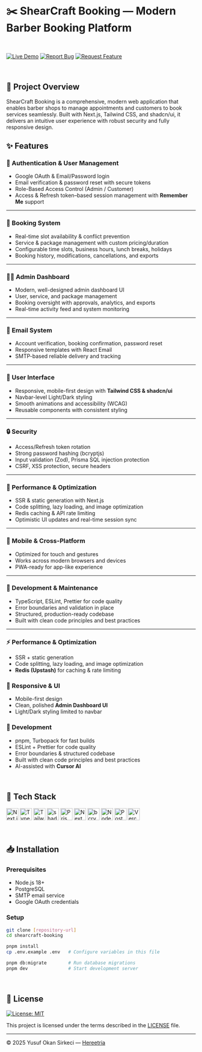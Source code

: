 # ✂️ ShearCraft Booking — Modern Barber Booking Platform

<br>

[![Live Demo](https://img.shields.io/badge/Live-Demo-blue?style=for-the-badge&logo=vercel)](https://shearcraft-booking.vercel.app)
[![Report Bug](https://img.shields.io/badge/🐛_Report_Bug-red?style=for-the-badge)](../../issues/new?labels=bug)
[![Request Feature](https://img.shields.io/badge/✨_Request_Feature-blue?style=for-the-badge)](../../issues/new?labels=enhancement)

<br>

## 📌 Project Overview

ShearCraft Booking is a comprehensive, modern web application that enables barber shops to manage appointments and customers to book services seamlessly.
Built with Next.js, Tailwind CSS, and shadcn/ui, it delivers an intuitive user experience with robust security and fully responsive design.

## ✨ Features

### 🔐 Authentication & User Management
- Google OAuth & Email/Password login  
- Email verification & password reset with secure tokens  
- Role-Based Access Control (Admin / Customer)  
- Access & Refresh token–based session management with **Remember Me** support

---

### 📅 Booking System
- Real-time slot availability & conflict prevention  
- Service & package management with custom pricing/duration  
- Configurable time slots, business hours, lunch breaks, holidays  
- Booking history, modifications, cancellations, and exports  

---

### 👨‍💼 Admin Dashboard
- Modern, well-designed admin dashboard UI  
- User, service, and package management  
- Booking oversight with approvals, analytics, and exports  
- Real-time activity feed and system monitoring  

---

### 📧 Email System
- Account verification, booking confirmation, password reset  
- Responsive templates with React Email  
- SMTP-based reliable delivery and tracking  

---

### 🎨 User Interface
- Responsive, mobile-first design with **Tailwind CSS & shadcn/ui**  
- Navbar-level Light/Dark styling  
- Smooth animations and accessibility (WCAG)  
- Reusable components with consistent styling  

---

### 🔒 Security
- Access/Refresh token rotation  
- Strong password hashing (bcryptjs)  
- Input validation (Zod), Prisma SQL injection protection  
- CSRF, XSS protection, secure headers  

---

### 🚀 Performance & Optimization
- SSR & static generation with Next.js  
- Code splitting, lazy loading, and image optimization  
- Redis caching & API rate limiting  
- Optimistic UI updates and real-time session sync  

---

### 📱 Mobile & Cross-Platform
- Optimized for touch and gestures  
- Works across modern browsers and devices  
- PWA-ready for app-like experience  

---

### 🔧 Development & Maintenance
- TypeScript, ESLint, Prettier for code quality  
- Error boundaries and validation in place  
- Structured, production-ready codebase  
- Built with clean code principles and best practices  

---

### ⚡ Performance & Optimization
- SSR + static generation  
- Code splitting, lazy loading, and image optimization  
- **Redis (Upstash)** for caching & rate limiting  

### 📱 Responsive & UI
- Mobile-first design  
- Clean, polished **Admin Dashboard UI**  
- Light/Dark styling limited to navbar  

### 🔧 Development
- pnpm, Turbopack for fast builds  
- ESLint + Prettier for code quality  
- Error boundaries & structured codebase  
- Built with clean code principles and best practices  
- AI-assisted with **Cursor AI**
  
<br>

## 🧰 Tech Stack

<p>
  <img src="https://img.shields.io/badge/Next.js-000000?style=for-the-badge&logo=nextdotjs&logoColor=white" alt="Next.js Badge" height="32" />
  <img src="https://img.shields.io/badge/TypeScript-3178C6?style=for-the-badge&logo=typescript&logoColor=white" alt="TypeScript Badge" height="32" />
  <img src="https://img.shields.io/badge/Tailwind%20CSS-06B6D4?style=for-the-badge&logo=tailwindcss&logoColor=white" alt="Tailwind CSS Badge" height="32" />
  <img src="https://img.shields.io/badge/shadcn/ui-000000?style=for-the-badge&logo=shadcnui&logoColor=white" alt="shadcn/ui Badge" height="32" />
  <img src="https://img.shields.io/badge/Prisma-2D3748?style=for-the-badge&logo=prisma&logoColor=white" alt="Prisma Badge" height="32" />
  <img src="https://img.shields.io/badge/NextAuth.js-000000?style=for-the-badge&logo=nextdotjs&logoColor=white" alt="NextAuth.js Badge" height="32" />
  <img src="https://img.shields.io/badge/bcryptjs-003B57?style=for-the-badge&logo=npm&logoColor=white" alt="bcryptjs Badge" height="32" />
  <img src="https://img.shields.io/badge/Nodemailer-0095D5?style=for-the-badge&logo=gmail&logoColor=white" alt="Nodemailer Badge" height="32" />
  <img src="https://img.shields.io/badge/PostgreSQL-4169E1?style=for-the-badge&logo=postgresql&logoColor=white" alt="PostgreSQL Badge" height="32" />
  <img src="https://img.shields.io/badge/Vercel-000000?style=for-the-badge&logo=vercel&logoColor=white" alt="Vercel Badge" height="32" />
</p>

<br>

## 📥 Installation

### Prerequisites
- Node.js 18+  
- PostgreSQL  
- SMTP email service  
- Google OAuth credentials  

### Setup
```bash
git clone [repository-url]
cd shearcraft-booking

pnpm install
cp .env.example .env   # Configure variables in this file

pnpm db:migrate        # Run database migrations
pnpm dev               # Start development server

```

<br>

## 📜 License

[![License: MIT](https://img.shields.io/badge/License-MIT-blue.svg)](LICENSE)

This project is licensed under the terms described in the [LICENSE](./LICENSE) file.

---

© 2025 Yusuf Okan Sirkeci — [Hereetria](https://github.com/Hereetria)
